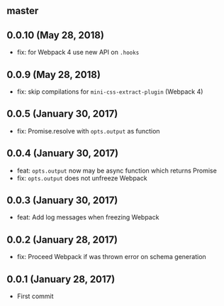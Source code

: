 ## master

## 0.0.10 (May 28, 2018)

- fix: for Webpack 4 use new API on `.hooks`

## 0.0.9 (May 28, 2018)

- fix: skip compilations for `mini-css-extract-plugin` (Webpack 4)

## 0.0.5 (January 30, 2017)

- fix: Promise.resolve with `opts.output` as function

## 0.0.4 (January 30, 2017)

- feat: `opts.output` now may be async function which returns Promise
- fix: `opts.output` does not unfreeze Webpack

## 0.0.3 (January 30, 2017)

- feat: Add log messages when freezing Webpack

## 0.0.2 (January 28, 2017)

- fix: Proceed Webpack if was thrown error on schema generation

## 0.0.1 (January 28, 2017)

- First commit
